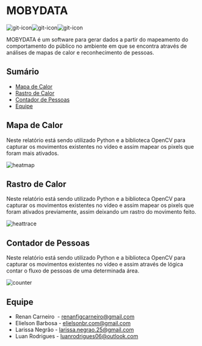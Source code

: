 # MOBYDATA
![git-icon](https://img.icons8.com/clouds/100/000000/crowd.png)![git-icon](https://img.icons8.com/clouds/100/000000/heat-map.png)![git-icon](https://img.icons8.com/clouds/100/000000/treasure-map.png)

MOBYDATA é um software para gerar dados a partir do mapeamento do comportamento do público no ambiente em que se encontra através de análises de mapas de calor e reconhecimento de pessoas.

## Sumário

  - [Mapa de Calor](#mapa-de-calor)
  - [Rastro de Calor](#rastro-de-calor)
  - [Contador de Pessoas](#contador-de-pessoas)
  - [Equipe](#equipe)

## Mapa de Calor 

Neste relatório está sendo utilizado Python e a biblioteca OpenCV para capturar os movimentos existentes no vídeo e assim mapear os pixels que foram 
mais ativados.

![heatmap](files/gif/heat-map.gif)

## Rastro de Calor 

Neste relatório está sendo utilizado Python e a biblioteca OpenCV para capturar os movimentos existentes no vídeo e assim mapear os pixels que foram ativados previamente, assim deixando um rastro do movimento feito.

![heattrace](files/gif/heat-trace.gif)

## Contador de Pessoas 

Neste relatório está sendo utilizado Python e a biblioteca OpenCV para capturar os movimentos existentes no vídeo e assim através de lógica contar o fluxo de pessoas de uma determinada área.

![counter](files/gif/counter.gif)

## Equipe

* Renan Carneiro  - renanfigcarneiro@gmail.com
* Elielson Barbosa - elielsonbr.com@gmail.com
* Larissa Negrão - larissa.negrao.25@gmail.com
* Luan Rodrigues - luanrodrigues06@outlook.com
